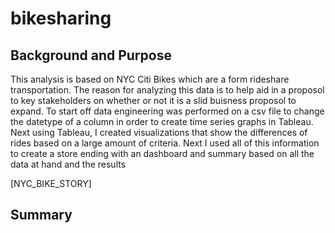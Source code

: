 # bikesharing

## Background and Purpose

This analysis is based on NYC Citi Bikes which are a form rideshare transportation. The reason for analyzing this data is to help aid in a proposol to key stakeholders on whether or not it is a slid buisness proposol to expand. To start off data engineering was performed on a csv file to change the datetype of a column in order to create time series graphs in Tableau. Next using Tableau, I created visualizations that show the differences of rides based on a large amount of criteria. Next I used all of this information to create a store ending with an dashboard and summary based on all the data at hand and the results

[NYC_BIKE_STORY]








## Summary
